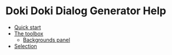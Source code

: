 # Doki Doki Dialog Generator Help

- [Quick start](quick_start.md)
- [The toolbox](toolbox.md)
  - [Backgrounds panel](panels/backgrounds.md)
- [Selection](selection.md)
